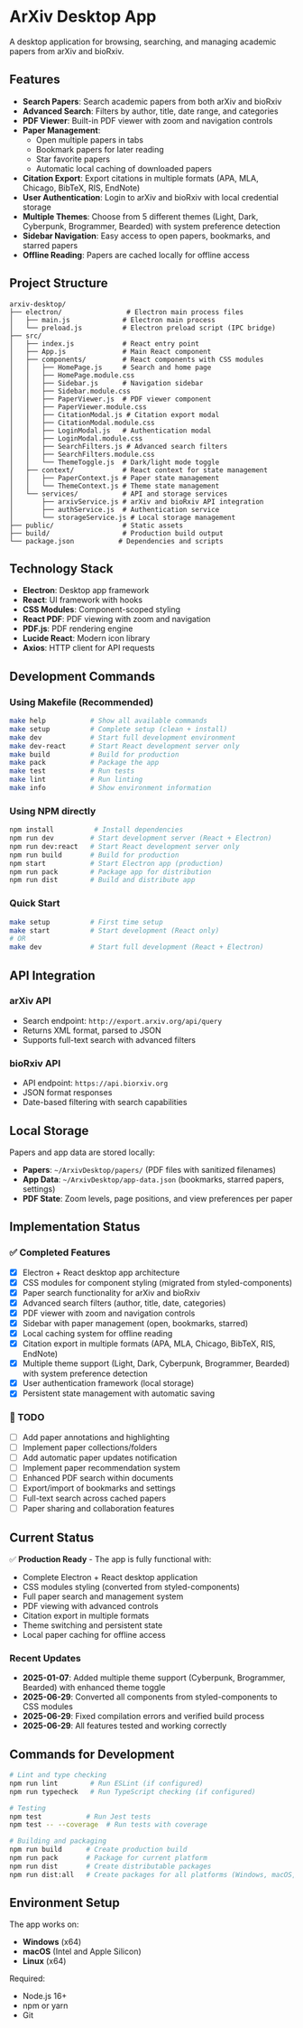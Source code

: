 # ArXiv Desktop App

A desktop application for browsing, searching, and managing academic papers from arXiv and bioRxiv.

## Features

- **Search Papers**: Search academic papers from both arXiv and bioRxiv
- **Advanced Search**: Filters by author, title, date range, and categories
- **PDF Viewer**: Built-in PDF viewer with zoom and navigation controls
- **Paper Management**: 
  - Open multiple papers in tabs
  - Bookmark papers for later reading
  - Star favorite papers
  - Automatic local caching of downloaded papers
- **Citation Export**: Export citations in multiple formats (APA, MLA, Chicago, BibTeX, RIS, EndNote)
- **User Authentication**: Login to arXiv and bioRxiv with local credential storage
- **Multiple Themes**: Choose from 5 different themes (Light, Dark, Cyberpunk, Brogrammer, Bearded) with system preference detection
- **Sidebar Navigation**: Easy access to open papers, bookmarks, and starred papers
- **Offline Reading**: Papers are cached locally for offline access

## Project Structure

```
arxiv-desktop/
├── electron/                # Electron main process files
│   ├── main.js             # Electron main process
│   └── preload.js          # Electron preload script (IPC bridge)
├── src/
│   ├── index.js            # React entry point
│   ├── App.js              # Main React component
│   ├── components/         # React components with CSS modules
│   │   ├── HomePage.js     # Search and home page
│   │   ├── HomePage.module.css
│   │   ├── Sidebar.js      # Navigation sidebar
│   │   ├── Sidebar.module.css
│   │   ├── PaperViewer.js  # PDF viewer component
│   │   ├── PaperViewer.module.css
│   │   ├── CitationModal.js # Citation export modal
│   │   ├── CitationModal.module.css
│   │   ├── LoginModal.js   # Authentication modal
│   │   ├── LoginModal.module.css
│   │   ├── SearchFilters.js # Advanced search filters
│   │   ├── SearchFilters.module.css
│   │   └── ThemeToggle.js  # Dark/light mode toggle
│   ├── context/            # React context for state management
│   │   ├── PaperContext.js # Paper state management
│   │   └── ThemeContext.js # Theme state management
│   └── services/           # API and storage services
│       ├── arxivService.js # arXiv and bioRxiv API integration
│       ├── authService.js  # Authentication service
│       └── storageService.js # Local storage management
├── public/                 # Static assets
├── build/                  # Production build output
└── package.json           # Dependencies and scripts
```

## Technology Stack

- **Electron**: Desktop app framework
- **React**: UI framework with hooks
- **CSS Modules**: Component-scoped styling
- **React PDF**: PDF viewing with zoom and navigation
- **PDF.js**: PDF rendering engine
- **Lucide React**: Modern icon library
- **Axios**: HTTP client for API requests

## Development Commands

### Using Makefile (Recommended)
```bash
make help           # Show all available commands
make setup          # Complete setup (clean + install)
make dev            # Start full development environment
make dev-react      # Start React development server only
make build          # Build for production
make pack           # Package the app
make test           # Run tests
make lint           # Run linting
make info           # Show environment information
```

### Using NPM directly
```bash
npm install          # Install dependencies
npm run dev         # Start development server (React + Electron)
npm run dev:react   # Start React development server only
npm run build       # Build for production
npm start           # Start Electron app (production)
npm run pack        # Package app for distribution
npm run dist        # Build and distribute app
```

### Quick Start
```bash
make setup          # First time setup
make start          # Start development (React only)
# OR
make dev            # Start full development (React + Electron)
```

## API Integration

### arXiv API
- Search endpoint: `http://export.arxiv.org/api/query`
- Returns XML format, parsed to JSON
- Supports full-text search with advanced filters

### bioRxiv API
- API endpoint: `https://api.biorxiv.org`
- JSON format responses
- Date-based filtering with search capabilities

## Local Storage

Papers and app data are stored locally:
- **Papers**: `~/ArxivDesktop/papers/` (PDF files with sanitized filenames)
- **App Data**: `~/ArxivDesktop/app-data.json` (bookmarks, starred papers, settings)
- **PDF State**: Zoom levels, page positions, and view preferences per paper

## Implementation Status

### ✅ Completed Features
- [x] Electron + React desktop app architecture
- [x] CSS modules for component styling (migrated from styled-components)
- [x] Paper search functionality for arXiv and bioRxiv
- [x] Advanced search filters (author, title, date, categories)
- [x] PDF viewer with zoom and navigation controls
- [x] Sidebar with paper management (open, bookmarks, starred)
- [x] Local caching system for offline reading
- [x] Citation export in multiple formats (APA, MLA, Chicago, BibTeX, RIS, EndNote)
- [x] Multiple theme support (Light, Dark, Cyberpunk, Brogrammer, Bearded) with system preference detection
- [x] User authentication framework (local storage)
- [x] Persistent state management with automatic saving

### 🚧 TODO
- [ ] Add paper annotations and highlighting
- [ ] Implement paper collections/folders
- [ ] Add automatic paper updates notification
- [ ] Implement paper recommendation system
- [ ] Enhanced PDF search within documents
- [ ] Export/import of bookmarks and settings
- [ ] Full-text search across cached papers
- [ ] Paper sharing and collaboration features

## Current Status

✅ **Production Ready** - The app is fully functional with:
- Complete Electron + React desktop application
- CSS modules styling (converted from styled-components)
- Full paper search and management system
- PDF viewing with advanced controls
- Citation export in multiple formats
- Theme switching and persistent state
- Local paper caching for offline access

### Recent Updates
- **2025-01-07**: Added multiple theme support (Cyberpunk, Brogrammer, Bearded) with enhanced theme toggle
- **2025-06-29**: Converted all components from styled-components to CSS modules
- **2025-06-29**: Fixed compilation errors and verified build process
- **2025-06-29**: All features tested and working correctly

## Commands for Development

```bash
# Lint and type checking
npm run lint        # Run ESLint (if configured)
npm run typecheck   # Run TypeScript checking (if configured)

# Testing
npm test           # Run Jest tests
npm test -- --coverage  # Run tests with coverage

# Building and packaging
npm run build      # Create production build
npm run pack       # Package for current platform
npm run dist       # Create distributable packages
npm run dist:all   # Create packages for all platforms (Windows, macOS, Linux)
```

## Environment Setup

The app works on:
- **Windows** (x64)
- **macOS** (Intel and Apple Silicon)
- **Linux** (x64)

Required:
- Node.js 16+
- npm or yarn
- Git